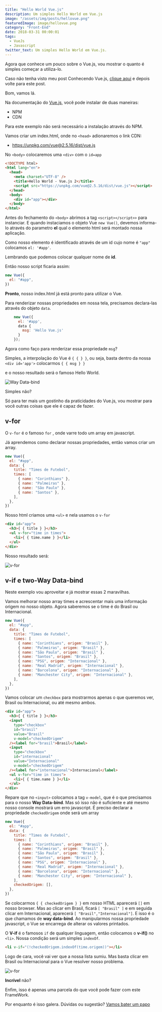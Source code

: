 ```yaml
---
title: "Hello World Vue.js"
description: Um simples Hello World em Vue.js
image: "/assets/img/posts/hellovue.png"
featuredImage: image/hellovue.png
category: "Front-End"
date: 2018-03-31 00:00:01
tags:
  - VueJs
  - Javascript
twitter_text: Um simples Hello World em Vue.js.
---
```


Agora que conhece um pouco sobre o Vue.js, vou mostrar o quanto é simples começar a utiliza-lo.

Caso não tenha visto meu post Conhecendo Vue.js, [clique aqui](/conhecendo-vuejs/) e depois volte para este post.

Bom, vamos lá.

Na documentação do [Vue.js](https://br.vuejs.org/v2/guide), você pode instalar de duas maneiras:

- NPM
- CDN

Para este exemplo não será necessário a instalação através do NPM.

Vamos criar um index.html, onde no `<head>` adionaremos o link CDN:

- https://unpkg.com/vue@2.5.16/dist/vue.js

No `<body>` colocaremos uma `<div>` com o `id=app`

```html
<!DOCTYPE html>
<html lang="en">
  <head>
    <meta charset="UTF-8" />
    <title>Hello World - Vue.js 2</title>
    <script src="https://unpkg.com/vue@2.5.16/dist/vue.js"></script>
  </head>
  <body>
    <div id="app"></div>
  </body>
</html>
```

Antes do fechamento do `<body>` abrimos a tag `<script></script>>` para instanciar.
E quando instaciamos o objeto Vue `new Vue()`, devemos informa-lo através do parametro **el** qual o elemento html será montado nossa aplicação.

Como nosso elemento é identificado através de um id cujo nome é `"app"` colocamos `el: '#app'`.

Lembrando que podemos colocar qualquer nome de **id**.

Então nosso script ficaria assim:

```javascript
new Vue({
  el: "#app",
})
```

**Pronto**, nosso index.html já está pronto para utilizar o Vue.

Para renderizar nossas propriedades em nossa tela, precisamos declara-las através do objeto `data`.

```javascript
    new Vue({
      el: '#app',
      data {
        msg: 'Hello Vue.js'
      }
    });
```

Agora como faço para renderizar essa propriedade `msg`?

Simples, a interpolação do Vue é `{ { } }`, ou seja, basta dentro da nossa `<div id='app'>` colocarmos `{ { msg } }`

e o nosso resultado será o famoso Hello World.

![Way Data-bind](/assets/posts/directiva.png)

Simples não?

Só para ter mais um gostinho da praticidades do Vue.js, vou mostrar para você outras coisas que ele é capaz de fazer.

## v-for

O `v-for` é o famoso `for` , onde varre todo um array em javascript.

Já aprendemos como declarar nossas propriedades, então vamos criar um array.

```javascript
new Vue({
  el: "#app",
  data: {
    title: "Times de Futebol",
    times: [
      { name: "Corinthians" },
      { name: "Palmeiras" },
      { name: "São Paulo" },
      { name: "Santos" },
    ],
  },
})
```

Nosso html criamos uma `<ul>` e nela usamos o `v-for`

```html
<div id="app">
  <h3>{ { title } }</h3>
  <ul v-for="time in times">
    <li>{ { time.name } }</li>
  </ul>
</div>
```

Nosso resultado será:

![v-for](/assets/posts/hellovue1.png)

## v-if e two-Way Data-bind

Neste exemplo vou aproveitar e já mostrar essas 2 maravilhas.

Vamos melhorar nosso array times e acrescentar mais uma informação origem no nosso objeto. Agora saberemos se o time é do Brasil ou Internacional.

```javascript
new Vue({
  el: "#app",
  data: {
    title: "Times de Futebol",
    times: [
      { name: "Corinthians", origem: "Brasil" },
      { name: "Palmeiras", origem: "Brasil" },
      { name: "São Paulo", origem: "Brasil" },
      { name: "Santos", origem: "Brasil" },
      { name: "PSG", origem: "Internacional" },
      { name: "Real Madrid", origem: "Internacional" },
      { name: "Barcelona", origem: "Internacional" },
      { name: "Manchester City", origem: "Internacional" },
    ],
  },
})
```

Vamos colocar um `checkbox` para mostrarmos apenas o que queremos ver, Brasil ou Internacional, ou até mesmo ambos.

```html
<div id="app">
  <h3>{ { title } }</h3>
  <input
    type="checkbox"
    id="brasil"
    value="Brasil"
    v-model="checkedOrigem"
  /><label for="brasil">Brasil</label>
  <input
    type="checkbox"
    id="internacional"
    value="Internacional"
    v-model="checkedOrigem"
  /><label for="internacional">Internacional</label>
  <ul v-for="time in times">
    <li>{ { time.name } }</li>
  </ul>
</div>
```

Repare que no `<input>` colocamos a tag `v-model`, que é o que precisamos para o nosso **Way Data-bind**.
Mas só isso não é suficiente e até mesmo nosso console mostrará um erro javascript. É preciso
declarar a propriedade `checkedOrigem` onde será um array

```javascript
new Vue({
  el: "#app",
  data: {
    title: "Times de Futebol",
    times: [
      { name: "Corinthians", origem: "Brasil" },
      { name: "Palmeiras", origem: "Brasil" },
      { name: "São Paulo", origem: "Brasil" },
      { name: "Santos", origem: "Brasil" },
      { name: "PSG", origem: "Internacional" },
      { name: "Real Madrid", origem: "Internacional" },
      { name: "Barcelona", origem: "Internacional" },
      { name: "Manchester City", origem: "Internacional" },
    ],
    checkedOrigem: [],
  },
})
```

Se colocarmos `{ { checkedOrigem } }` em nosso HTML aparecerá `[]` em nosso browser. Mas ao clicar em Brasil, ficará `[ "Brasil" ]` e em seguida clicar em Internacional, aparecerá `[ "Brasil","Internacional"]`. E isso é o que chamamos de **way data-bind**. Ao manipularmos nossa propriedade javascript, o Vue se encarrega de alterar os valores printados.

O **V-if** é o famosos `if` de qualquer linguagem, então colocamos o **v-if()** no `<li>`. Nossa condição será um simples `indexOf`.

```html
<li v-if="(!checkedOrigem.indexOf(time.origem))"></li>
```

Logo de cara, você vai ver que a nossa lista sumiu. Mas basta clicar em Brasil ou Internacional para o Vue resolver nosso problema.

![v-for](/assets/posts/hellovue2.png)

**Incrível** não?

Enfim, isso é apenas uma parcela do que você pode fazer com este FrameWork.

Por enquanto é isso galera. Dúvidas ou sugestão? [Vamos bater um papo](/contato)

